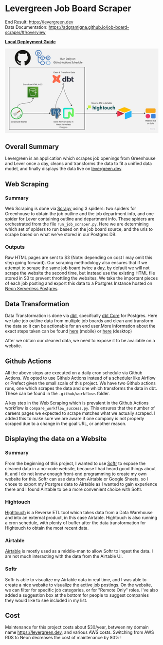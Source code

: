 # Levergreen Job Board Scraper
End Result: https://levergreen.dev  
Data Documentation: https://adgramigna.github.io/job-board-scraper/#!/overview

**[Local Deployment Guide](/local_deployment_instructions.md)**

![Data Flow](/assets/images/data_flow.jpg)

## Overall Summary

Levergreen is an application which scrapes job openings from Greenhouse and Lever once a day, cleans and transforms the data to fit a unified data model, and finally displays the data live on [levergreen.dev](https://levergreen.dev). 

## Web Scraping
### Summary
Web Scraping is done via [Scrapy](https://scrapy.org/) using 3 spiders: two spiders for Greenhouse to obtain the job outline and the job department info, and one spider for Lever containing outline and department info. These spiders are orchestrated from the file `run_job_scraper.py`. Here we are determining which set of spiders to run based on the job board source, and the urls to scrape based on what we've stored in our Postgres DB.

### Outputs
Raw HTML pages are sent to S3 (Note: depending on cost I may omit this step going forward). Our scraping methodology also ensures that if we attempt to scrape the same job board twice a day, by default we will not scrape the website the second time, but instead use the existing HTML file stored in S3 to prevent throttling the websites. We take the important pieces of each job posting and export this data to a Postgres Instance hosted on [Neon Serverless Postgres](https://neon.tech).

## Data Transformation
Data Transformation is done via [dbt](https://www.getdbt.com/), specifcally [dbt Core](https://github.com/dbt-labs/dbt-core) for Postgres. Here we take job outline data from multiple job boards and clean and transform the data so it can be actionable for an end user.More information about the exact steps taken can be found [here](https://github.com/adgramigna/job-board-scraper/blob/main/levergreen_dbt/README.md) (mobile) or [here](https://adgramigna.github.io/job-board-scraper/#!/overview) (desktop)

After we obtain our cleaned data, we need to expose it to be available on a website.

## Github Actions
All the above steps are executed on a daily cron schedule via Github Actions. We opted to use Github Actions instead of a scheduler like Airflow or Prefect given the small scale of this project. We have two Github actions runs, one which scrapes the data and one which transforms the data in dbt. These can be found in the `.github/workflows` folder.

A key step in the Web Scraping which is prevalent in the Github Actions workflow is `compare_workflow_success.py`. This ensures that the number of careers pages we expected to scrape matches what we actually scraped. I added this to make sure we are aware if one company is not properly scraped due to a change in the goal URL, or another reason.

## Displaying the data on a Website
### Summary
From the beginning of this project, I wanted to use [Softr](https://www.softr.io/) to expose the cleaned data in a no-code website, because I had heard good things about it, and I do not know enough front-end programming to create my own website for this. Softr can use data from Airtable or Google Sheets, so I chose to export my Postgres data to Airtable as I wanted to gain experience there and I found Airtable to be a more convenient choice with Softr.

### Hightouch
[Hightouch](https://hightouch.com/) is a Reverse ETL tool which takes data from a Data Warehouse and into an external product, in this case Airtable. Hightouch is also running a cron schedule, with plenty of buffer after the data transformation for Hightouch to obtain the most recent data.

### Airtable
[Airtable](https://airtable.com/) is mostly used as a middle-man to allow Softr to ingest the data. I am not much interacting with the data from the Airtable UI.

### Softr
Softr is able to visualize my Airtable data in real time, and I was able to create a nice website to visualize the active job postings. On the website, we can filter for specific job categories, or for "Remote Only" roles. I've also added a suggestion box at the bottom for people to suggest companies they would like to see included in my list.

## Cost
Maintenance for this project costs about $30/year, between my domain name https://levergreen.dev, and various AWS costs. Switching from AWS RDS to Neon  decreases the cost of maintenance by 80%!  

